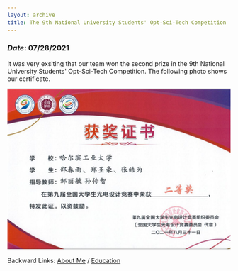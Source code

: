 ```yaml
---
layout: archive
title: The 9th National University Students' Opt-Sci-Tech Competition
---
```


### *Date*: 07/28/2021

It was very exsiting that our team won the second prize in the 9th National University Students' Opt-Sci-Tech Competition. The following photo shows our certificate.

<img src="/news/imgs/opt-ele.png">

Backward Links: [About Me](../_pages/about.md) / [Education](../_pages/education.md)


